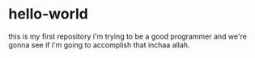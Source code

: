 # hello-world
this is my first repository
i'm trying to be a good programmer and we're gonna see if i'm going to accomplish that inchaa allah.
